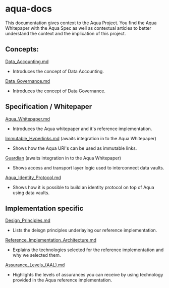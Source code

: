 # aqua-docs

This documentation gives context to the Aqua Project. You find the
Aqua Whitepaper with the Aqua Spec as well as contextual articles to better
understand the context and the implication of this project.

## Concepts:

[Data_Accounting.md](https://github.com/inblockio/aqua-docs/blob/main/Data_Accounting.md)

- Introduces the concept of Data Accounting.

[Data_Governance.md](https://github.com/inblockio/aqua-docs/blob/main/Data_Governance.md)

- Introduces the concept of Data Governance.

## Specification / Whitepaper

[Aqua_Whitepaper.md](https://github.com/inblockio/aqua-docs/blob/main/Aqua_Whitepaper.md)

- Introduces the Aqua whitepaper and it's reference implementation.

[Immutable_Hyperlinks.md](Immutable_Hyperlinks.md) (awaits integration in to the Aqua Whitepaper)

- Shows how the Aqua URI's can be used as immutable links.

[Guardian](Guardian.md) (awaits integration in to the Aqua Whitepaper)

- Shows access and transport layer logic used to interconnect data vaults.

[Aqua_Identity_Protocol.md](https://github.com/inblockio/aqua-docs/blob/main/Aqua_Identity_Protocol.md)

- Shows how it is possible to build an identity protocol on top of Aqua using
data vaults.

## Implementation specific

[Design_Principles.md](https://github.com/inblockio/aqua-docs/blob/main/Design_Principles.md)

- Lists the deisgn principles underlaying our reference implementation.

[Reference_Implementation_Architecture.md](https://github.com/inblockio/aqua-docs/blob/main/Reference_Implementation_Architecture.md)

- Explains the technologies selected for the reference implementation and why we
selected them.

[Assurance_Levels_(AAL).md](https://github.com/inblockio/aqua-docs/blob/main/Assurance_Levels_(AAL).md)

- Highlights the levels of assurances you can receive by using technology
provided in the Aqua reference implementation.

